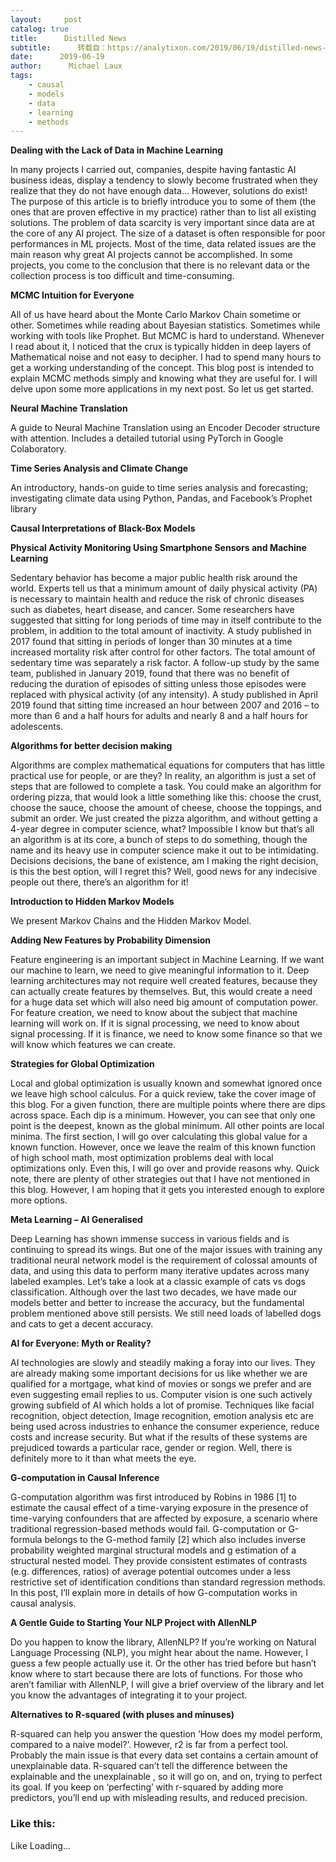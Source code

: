 ```yaml
---
layout:     post
catalog: true
title:      Distilled News
subtitle:      转载自：https://analytixon.com/2019/06/19/distilled-news-1101/
date:      2019-06-19
author:      Michael Laux
tags:
    - causal
    - models
    - data
    - learning
    - methods
---
```


**Dealing with the Lack of Data in Machine Learning**

In many projects I carried out, companies, despite having fantastic AI business ideas, display a tendency to slowly become frustrated when they realize that they do not have enough data… However, solutions do exist! The purpose of this article is to briefly introduce you to some of them (the ones that are proven effective in my practice) rather than to list all existing solutions. The problem of data scarcity is very important since data are at the core of any AI project. The size of a dataset is often responsible for poor performances in ML projects. Most of the time, data related issues are the main reason why great AI projects cannot be accomplished. In some projects, you come to the conclusion that there is no relevant data or the collection process is too difficult and time-consuming.

**MCMC Intuition for Everyone**

All of us have heard about the Monte Carlo Markov Chain sometime or other. Sometimes while reading about Bayesian statistics. Sometimes while working with tools like Prophet. But MCMC is hard to understand. Whenever I read about it, I noticed that the crux is typically hidden in deep layers of Mathematical noise and not easy to decipher. I had to spend many hours to get a working understanding of the concept. This blog post is intended to explain MCMC methods simply and knowing what they are useful for. I will delve upon some more applications in my next post. So let us get started.

**Neural Machine Translation**

A guide to Neural Machine Translation using an Encoder Decoder structure with attention. Includes a detailed tutorial using PyTorch in Google Colaboratory.

**Time Series Analysis and Climate Change**

An introductory, hands-on guide to time series analysis and forecasting; investigating climate data using Python, Pandas, and Facebook’s Prophet library

**Causal Interpretations of Black-Box Models**

**Physical Activity Monitoring Using Smartphone Sensors and Machine Learning**

Sedentary behavior has become a major public health risk around the world. Experts tell us that a minimum amount of daily physical activity (PA) is necessary to maintain health and reduce the risk of chronic diseases such as diabetes, heart disease, and cancer. Some researchers have suggested that sitting for long periods of time may in itself contribute to the problem, in addition to the total amount of inactivity. A study published in 2017 found that sitting in periods of longer than 30 minutes at a time increased mortality risk after control for other factors. The total amount of sedentary time was separately a risk factor. A follow-up study by the same team, published in January 2019, found that there was no benefit of reducing the duration of episodes of sitting unless those episodes were replaced with physical activity (of any intensity). A study published in April 2019 found that sitting time increased an hour between 2007 and 2016 – to more than 6 and a half hours for adults and nearly 8 and a half hours for adolescents.

**Algorithms for better decision making**

Algorithms are complex mathematical equations for computers that has little practical use for people, or are they? In reality, an algorithm is just a set of steps that are followed to complete a task. You could make an algorithm for ordering pizza, that would look a little something like this: choose the crust, choose the sauce, choose the amount of cheese, choose the toppings, and submit an order. We just created the pizza algorithm, and without getting a 4-year degree in computer science, what? Impossible I know but that’s all an algorithm is at its core, a bunch of steps to do something, though the name and its heavy use in computer science make it out to be intimidating. Decisions decisions, the bane of existence, am I making the right decision, is this the best option, will I regret this? Well, good news for any indecisive people out there, there’s an algorithm for it!

**Introduction to Hidden Markov Models**

We present Markov Chains and the Hidden Markov Model.

**Adding New Features by Probability Dimension**

Feature engineering is an important subject in Machine Learning. If we want our machine to learn, we need to give meaningful information to it. Deep learning architectures may not require well created features, because they can actually create features by themselves. But, this would create a need for a huge data set which will also need big amount of computation power. For feature creation, we need to know about the subject that machine learning will work on. If it is signal processing, we need to know about signal processing. If it is finance, we need to know some finance so that we will know which features we can create.

**Strategies for Global Optimization**

Local and global optimization is usually known and somewhat ignored once we leave high school calculus. For a quick review, take the cover image of this blog. For a given function, there are multiple points where there are dips across space. Each dip is a minimum. However, you can see that only one point is the deepest, known as the global minimum. All other points are local minima. The first section, I will go over calculating this global value for a known function. However, once we leave the realm of this known function of high school math, most optimization problems deal with local optimizations only. Even this, I will go over and provide reasons why. Quick note, there are plenty of other strategies out that I have not mentioned in this blog. However, I am hoping that it gets you interested enough to explore more options.

**Meta Learning – AI Generalised**

Deep Learning has shown immense success in various fields and is continuing to spread its wings. But one of the major issues with training any traditional neural network model is the requirement of colossal amounts of data, and using this data to perform many iterative updates across many labeled examples. Let’s take a look at a classic example of cats vs dogs classification. Although over the last two decades, we have made our models better and better to increase the accuracy, but the fundamental problem mentioned above still persists. We still need loads of labelled dogs and cats to get a decent accuracy.

**AI for Everyone: Myth or Reality?**

AI technologies are slowly and steadily making a foray into our lives. They are already making some important decisions for us like whether we are qualified for a mortgage, what kind of movies or songs we prefer and are even suggesting email replies to us. Computer vision is one such actively growing subfield of AI which holds a lot of promise. Techniques like facial recognition, object detection, Image recognition, emotion analysis etc are being used across industries to enhance the consumer experience, reduce costs and increase security. But what if the results of these systems are prejudiced towards a particular race, gender or region. Well, there is definitely more to it than what meets the eye.

**G-computation in Causal Inference**

G-computation algorithm was first introduced by Robins in 1986 [1] to estimate the causal effect of a time-varying exposure in the presence of time-varying confounders that are affected by exposure, a scenario where traditional regression-based methods would fail. G-computation or G-formula belongs to the G-method family [2] which also includes inverse probability weighted marginal structural models and g estimation of a structural nested model. They provide consistent estimates of contrasts (e.g. differences, ratios) of average potential outcomes under a less restrictive set of identification conditions than standard regression methods. In this post, I’ll explain more in details of how G-computation works in causal analysis.

**A Gentle Guide to Starting Your NLP Project with AllenNLP**

Do you happen to know the library, AllenNLP? If you’re working on Natural Language Processing (NLP), you might hear about the name. However, I guess a few people actually use it. Or the other has tried before but hasn’t know where to start because there are lots of functions. For those who aren’t familiar with AllenNLP, I will give a brief overview of the library and let you know the advantages of integrating it to your project.

**Alternatives to R-squared (with pluses and minuses)**

R-squared can help you answer the question ‘How does my model perform, compared to a naive model?’. However, r2 is far from a perfect tool. Probably the main issue is that every data set contains a certain amount of unexplainable data. R-squared can’t tell the difference between the explainable and the unexplainable , so it will go on, and on, trying to perfect its goal. If you keep on ‘perfecting’ with r-squared by adding more predictors, you’ll end up with misleading results, and reduced precision.

### Like this:

Like Loading...
